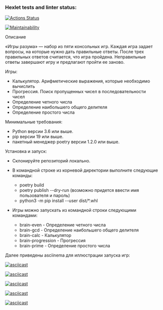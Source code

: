 ### Hexlet tests and linter status:
[![Actions Status](https://github.com/YuliaPie/python-project-49/actions/workflows/hexlet-check.yml/badge.svg)](https://github.com/YuliaPie/python-project-49/actions)

[![Maintainability](https://api.codeclimate.com/v1/badges/86f36ebddad41482df90/maintainability)](https://codeclimate.com/github/YuliaPie/python-project-49/maintainability)


Описание

«Игры разума» — набор из пяти консольных игр. 
Каждая игра задает вопросы, на которые нужно дать правильные ответы. 
После трех правильных ответов считается, что игра пройдена. 
Неправильные ответы завершают игру и предлагают пройти ее заново. 

Игры:

- Калькулятор. Арифметические выражения, которые необходимо вычислить
- Прогрессия. Поиск пропущенных чисел в последовательности чисел
- Определение четного числа
- Определение наибольшего общего делителя
- Определение простого числа

Минимальные требования:
- Python версии 3.6 или выше. 
- pip версии 19 или выше. 
- пакетный менеджер poetry версии 1.2.0 или выше.

Установка и запуск:

- Склонируйте репозиторий локально.
- В командной строке из корневой директории выполните следующие команды:
  * poetry build
  * poetry publish --dry-run (возможно придется ввести имя пользователя и пароль)
  * python3 -m pip install --user dist/*.whl

- Игры можно запускать из командной строки следующими командами: 

  * brain-even - Определение четного числа
  * brain-gcd - Определение наибольшего общего делителя
  * brain-calc  - Калькулятор
  * brain-progression  - Прогрессия
  * brain-prime  - Определение простого числа

Далее приведены asciinema для иллюстрации запуска игр:

[![asciicast](https://asciinema.org/a/J2GGHZEg4eKqQsyRgp0Xb8XVu.svg)](https://asciinema.org/a/J2GGHZEg4eKqQsyRgp0Xb8XVu)

[![asciicast](https://asciinema.org/a/KnhhEMZYVKaYNKPgobKHD3VBS.svg)](https://asciinema.org/a/KnhhEMZYVKaYNKPgobKHD3VBS)

[![asciicast](https://asciinema.org/a/Z1qmZNq7eiwYGilHNJG91d7bq.svg)](https://asciinema.org/a/Z1qmZNq7eiwYGilHNJG91d7bq)

[![asciicast](https://asciinema.org/a/WHVO1Uy0CNNSssCKlF0TVDUwK.svg)](https://asciinema.org/a/WHVO1Uy0CNNSssCKlF0TVDUwK)

[![asciicast](https://asciinema.org/a/UPo5imtAhTict5UoJ3C3gUB1u.svg)](https://asciinema.org/a/UPo5imtAhTict5UoJ3C3gUB1u)
